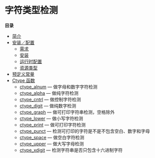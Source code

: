 字符类型检测
============

**目录**

-   [简介](/intro/ctype.html)
-   [安装／配置](/ctype/setup.html)
    -   [需求](/ctype/setup.html#需求)
    -   [安装](/ctype/setup.html#安装)
    -   [运行时配置](/ctype/setup.html#运行时配置)
    -   [资源类型](/ctype/setup.html#资源类型)
-   [预定义常量](/ctype/constants.html)
-   [Ctype 函数](/ref/ctype.html)
    -   [ctype\_alnum](/ref/ctype.html#ctype_alnum) —
        做字母和数字字符检测
    -   [ctype\_alpha](/ref/ctype.html#ctype_alpha) — 做纯字符检测
    -   [ctype\_cntrl](/ref/ctype.html#ctype_cntrl) — 做控制字符检测
    -   [ctype\_digit](/ref/ctype.html#ctype_digit) — 做纯数字检测
    -   [ctype\_graph](/ref/ctype.html#ctype_graph) —
        做可打印字符串检测，空格除外
    -   [ctype\_lower](/ref/ctype.html#ctype_lower) — 做小写字符检测
    -   [ctype\_print](/ref/ctype.html#ctype_print) — 做可打印字符检测
    -   [ctype\_punct](/ref/ctype.html#ctype_punct) —
        检测可打印的字符是不是不包含空白、数字和字母
    -   [ctype\_space](/ref/ctype.html#ctype_space) — 做空白字符检测
    -   [ctype\_upper](/ref/ctype.html#ctype_upper) — 做大写字母检测
    -   [ctype\_xdigit](/ref/ctype.html#ctype_xdigit) —
        检测字符串是否只包含十六进制字符
